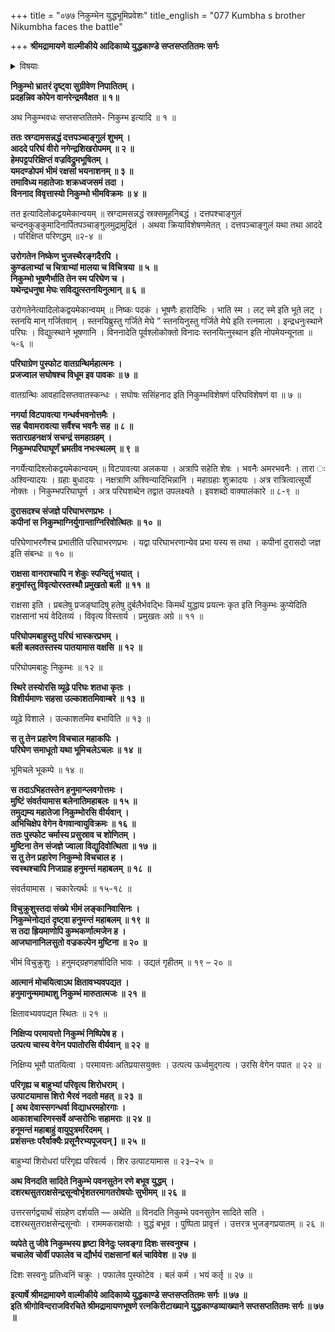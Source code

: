 +++
title = "०७७ निकुम्भेन युद्धभूमिप्रवेशः"
title_english = "077 Kumbha s brother Nikumbha faces the battle"

+++
**श्रीमद्रामायणे वाल्मीकीये आदिकाव्ये युद्धकाण्डे सप्तसप्ततितमः सर्गः**


<details><summary>विषयाः</summary>

हनुमता निकुंभहननम् ॥ १ ॥

</details>




**निकुम्भो भ्रातरं दृष्ट्वा सुग्रीवेण निपातितम् ।  
प्रदहन्निव कोपेन वानरेन्द्रमवैक्षत ॥ १॥**

अथ निकुम्भवधः सप्तसप्ततितमे- निकुम्भ इत्यादि ॥ १ ॥



**ततः स्रग्दामसन्नद्धं दत्तपञ्चाङ्गुलं शुभम् ।  
आददे परिघं वीरो नगेन्द्रशिखरोपमम् ॥ २ ॥  
हेमपट्टपरिक्षिप्तं वज्रविद्रुमभूषितम् ।  
यमदण्डोपमं भीमं रक्षसां भयनाशनम् ॥ ३ ॥  
तमाविध्य महातेजाः शक्रध्वजसमं तदा ।  
विननाद विवृत्तास्यो निकुम्भो भीमविक्रमः ॥ ४ ॥**

तत इत्यादिलोकद्वयमेकान्वयम् ॥ स्रग्दामसन्नद्धं स्रक्समूहनिबद्धं । दत्तपश्चाङ्गुलं चन्दनकुङ्कुमादिनार्पितपञ्चाङ्गुलमुद्रामुद्रितं । अथवा क्रियाविशेषणमेतत् । दत्तपञ्चाङ्गुलं यथा तथा आददे । परिक्षिप्त परिणद्धम् ॥२-४ ॥



**उरोगतेन निष्केण भुजस्थैरङ्गदैरपि ।  
कुण्डलाभ्यां च चित्राभ्यां मालया च विचित्रया ॥ ५ ॥  
निकुम्भो भूषणैर्भाति तेन स्म परिघेण च ।  
यथेन्द्रधनुषा मेघः सविद्युत्स्तनयिनुत्मान् ॥ ६ ॥**

उरोगतेनेत्यादिलोकद्वयमेकान्वयम् ॥ निष्कः पदकं । भूषणैः हारादिभिः । भाति स्म । लट् स्मे इति भूते लट् । स्तनयि मान् गर्जितवान् । स्तनयिब्रुस्तु गर्जिते मेघे ” स्तनयिनुस्तु गर्जिते मेघे इति रत्नमाला । इन्द्रधनुःस्थाने परिघः । विद्युत्स्थाने भूषणानि । विननादेति पूर्वश्लोकोक्तो विनादः स्तनयित्नुस्थान इति नोपमेयन्यूनता ॥ ५-६ ॥



**परिघाग्रेण पुस्फोट वातग्रन्थिर्महात्मनः ।  
प्रजज्वाल सघोषश्च विधूम इव पावकः ॥ ७ ॥**

वातग्रन्थिः आवहादिसप्तवातस्कन्धः । सघोषः ससिंहनाद इति निकुम्भविशेषणं परिघविशेषणं वा ॥ ७ ॥



**नगर्या विटपावत्या गन्धर्वभवनोत्तमैः ।  
सह चैवामरावत्या सर्वैश्च भवनैः सह ॥ ८ ॥  
सतारग्रहनक्षत्रं सचन्द्रं समहाग्रहम् ।  
निकुम्भपरिघाघूर्णं भ्रमतीव नभःस्थलम् ॥ ९ ॥**

नगर्येत्यादिश्लोकद्वयमेकान्वयम् ॥ विटपावत्या अलकया । अत्रापि सहेति शेषः । भवनैः अमरभवनैः । तारा ः अश्विन्यादयः । ग्रहाः बुधादयः । नक्षत्राणि अश्विन्यादिभिन्नानि । महाग्रहाः शुक्रादयः । अत्र रात्रित्वात्सूर्यो नोक्तः । निकुम्भपरिघाघूर्ण । अत्र परिघशब्देन तद्वात उपलक्ष्यते । इवशब्दो वाक्यालंकारे ॥ ८-९ ॥



**दुरासदश्च संजज्ञे परिघाभरणप्रभः ।  
कपीनां स निकुम्भाग्निर्युगान्ताग्निरिवोत्थितः ॥ १० ॥**

परिघेणाभरणैश्च प्रभातीति परिघाभरणप्रभः । यद्वा परिघाभरणान्येव प्रभा यस्य स तथा । कपीनां दुरासदो जज्ञ इति संबन्धः ॥ १० ॥



**राक्षसा वानराश्चापि न शेकुः स्पन्दितुं भयात् ।  
हनुमांस्तु विवृत्योरस्तस्थौ प्रमुखतो बली ॥ ११ ॥**

राक्षसा इति । प्रबलेषु प्रजङ्घादिषु हतेषु दुर्बलैर्भवद्भिः किमर्थं युद्धाय प्रयत्नः कृत इति निकुम्भः कुप्येदिति राक्षसानां भयं वेदितव्यं । विवृत्य विस्तार्य । प्रमुखतः अग्रे ॥ ११ ॥



**परिघोपमबाहुस्तु परिघं भास्करप्रभम् ।  
बली बलवतस्तस्य पातयामास वक्षसि ॥ १२ ॥**

परिघोपमबाहुः निकुम्भः ॥ १२ ॥



**स्थिरे तस्योरसि व्यूढे परिघः शतधा कृतः ।  
विशीर्यमाणः सहसा उल्काशतमिवाम्बरे ॥ १३ ॥**

व्यूढे विशाले । उल्काशतमिव बभाविति ॥ १३ ॥



**स तु तेन प्रहारेण विचचाल महाकपिः ।  
परिघेण समाधूतो यथा भूमिचलेऽचलः ॥ १४ ॥**

भूमिचले भूकम्पे ॥ १४ ॥



**स तदाऽभिहतस्तेन हनुमान्प्लवगोत्तमः ।  
मुष्टिं संवर्तयामास बलेनातिमहाबलः ॥ १५ ॥  
तमुद्यम्य महातेजा निकुम्भोरसि वीर्यवान् ।  
अभिचिक्षेप वेगेन वेगवान्वायुविक्रमः ॥ १६ ॥  
ततः पुस्फोट चर्मास्य प्रसुस्राव च शोणितम् ।  
मुष्टिना तेन संजज्ञे ज्वाला विद्युदिवोत्थिता ॥ १७ ॥  
स तु तेन प्रहारेण निकुम्भो विचचाल ह ।  
स्वस्थश्चापि निजग्राह हनुमन्तं महाबलम् ॥ १८ ॥**

संवर्तयामास । चकारेत्यर्थः ॥ १५-१८ ॥



**विचुक्रुशुस्तदा संख्ये भीमं लङ्कानिवासिनः ।  
निकुम्भेनोद्यतं दृष्ट्वा हनुमन्तं महाबलम् ॥ १९ ॥  
स तदा ह्रियमाणोपि कुम्भकर्णात्मजेन ह ।  
आजघानानिलसुतो वज्रकल्पेन मुष्टिना ॥ २० ॥**

भीमं विचुक्रुशुः । हनुमद्ग्रहणहर्षादिति भावः । उद्यतं गृहीतम् ॥ १९ – २० ॥



**आत्मानं मोचयित्वाऽथ क्षितावभ्यवपद्यत ।  
हनुमानुन्ममाथाशु निकुम्भं मारुतात्मजः ॥ २१ ॥**

क्षितावभ्यवपद्यत स्थितः ॥ २१ ॥



**निक्षिप्य परमायत्तो निकुम्भं निष्पिपेष ह ।  
उत्पत्य चास्य वेगेन पपातोरसि वीर्यवान् ॥ २२ ॥**

निक्षिप्य भूमौ पातयित्वा । परमायत्तः अतिप्रयासयुक्तः । उत्पत्य ऊर्ध्वमुद्गत्य । उरसि वेगेन पपात ॥ २२ ॥



**परिगृह्य च बाहुभ्यां परिवृत्य शिरोधराम् ।  
उत्पाटयामास शिरो भैरवं नदतो महत् ॥ २३ ॥  
\[ अथ देवास्सगन्धर्वा विद्याधरमहोरगाः ।  
आकाशचारिणस्सर्वे अप्सरोभिः सहामराः ॥ २४ ॥  
हनूमन्तं महाबाहुं वायुपुत्रमरिंदमम् ।  
प्रशंसन्तः परैर्वाक्यैः प्रसूनैरभ्यपूजयन् \] ॥ २५ ॥**

बाहुभ्यां शिरोधरां परिगृह्य परिवर्त्य । शिर उत्पाटयामास ॥ २३–२५ ॥



**अथ विनदति सादिते निकुम्भे पवनसुतेन रणे बभूव युद्धम् ।  
दशरथसुतराक्षसेन्द्रसून्वोर्भृशतरमागतरोषयोः सुभीमम् ॥ २६ ॥**

उत्तरसर्गद्वयार्थं संग्रहेण दर्शयति — अथेति ॥ विनदति निकुम्भे पवनसुतेन सादिते सति । दशरथसुतराक्षसेन्द्रसून्वोः । राममकराक्षयोः । युद्धं बभूव । पुष्पिता प्रावृत्तं । उत्तरत्र भुजङ्गप्रयातम् ॥ २६ ॥



**व्यपेते तु जीवे निकुम्भस्य हृष्टा विनेदुः प्लवङ्गा दिशः सस्वनुश्च ।  
चचालेव चोर्वी पफालेव च द्यौर्भयं राक्षसानां बलं चाविवेश ॥ २७ ॥**

दिशः सस्वनुः प्रतिध्वनिं चक्रुः । पफालेव पुस्फोटेव । बलं कर्म । भयं कर्तृ ॥ २७ ॥



**इत्यार्षे श्रीमद्रामायणे वाल्मीकीये आदिकाव्ये युद्धकाण्डे सप्तसप्ततितमः सर्गः ॥ ७७ ॥  
इति श्रीगोविन्दराजविरचिते श्रीमद्रामायणभूषणे रत्नकिरीटाख्याने युद्धकाण्डव्याख्याने सप्तसप्ततितमः सर्गः ॥ ७७ ॥**
